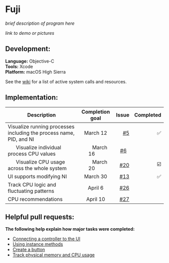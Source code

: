 # Fuji

_brief description of program here_

_link to demo or pictures_

## Development:

**Language:** Objective-C<br>
**Tools:** Xcode<br>
**Platform:** macOS High Sierra<br>

See the [wiki](https://github.com/LauraAubin/Fuji/wiki) for a list of active system calls and resources.

## Implementation:

| Description | Completion goal  | Issue     | Completed    |
| ---------- |:---------:| ----:|-----:|
| Visualize running processes including the process name, PID, and NI  | March 12 | [#5](https://github.com/LauraAubin/Fuji/issues/5) | ✅  |
|       Visualize individual process CPU values      |       March 16       |   [#6](https://github.com/LauraAubin/Fuji/issues/6)   |  |
|       Visualize CPU usage across the whole system      |       March 20       |   [#20](https://github.com/LauraAubin/Fuji/issues/20)  | ☑️ |
|  UI supports modifying NI    |  March 30  |   [#13](https://github.com/LauraAubin/Fuji/issues/13)  | ✅ |
|  Track CPU logic and fluctuating patterns    |  April 6  |  [#26](https://github.com/LauraAubin/Fuji/issues/26)  |  |
|  CPU recommendations    | April 10  |  [#27](https://github.com/LauraAubin/Fuji/issues/27)  |  |

## Helpful pull requests:

**The following help explain how major tasks were completed:**

- [Connecting a controller to the UI](https://github.com/LauraAubin/Fuji/pull/9)
- [Using instance methods](https://github.com/LauraAubin/Fuji/pull/12)
- [Create a button](https://github.com/LauraAubin/Fuji/pull/14)
- [Track physical memory and CPU usage](https://github.com/LauraAubin/Fuji/pull/19)
